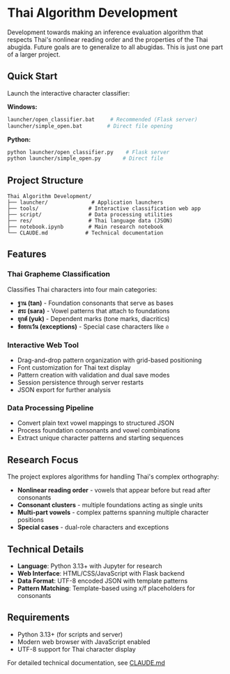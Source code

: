 # Thai Algorithm Development

Development towards making an inference evaluation algorithm that respects Thai's nonlinear reading order and the properties of the Thai abugida. Future goals are to generalize to all abugidas. This is just one part of a larger project.

## Quick Start

Launch the interactive character classifier:

**Windows:**
```bash
launcher/open_classifier.bat     # Recommended (Flask server)
launcher/simple_open.bat        # Direct file opening
```

**Python:**
```bash
python launcher/open_classifier.py    # Flask server
python launcher/simple_open.py       # Direct file
```

## Project Structure

```
Thai Algorithm Development/
├── launcher/              # Application launchers
├── tools/                # Interactive classification web app
├── script/               # Data processing utilities
├── res/                  # Thai language data (JSON)
├── notebook.ipynb        # Main research notebook
└── CLAUDE.md            # Technical documentation
```

## Features

### Thai Grapheme Classification
Classifies Thai characters into four main categories:
- **ฐาน (tan)** - Foundation consonants that serve as bases
- **สระ (sara)** - Vowel patterns that attach to foundations
- **ยุกต์ (yuk)** - Dependent marks (tone marks, diacritics)
- **ข้อยกเว้น (exceptions)** - Special case characters like อ

### Interactive Web Tool
- Drag-and-drop pattern organization with grid-based positioning
- Font customization for Thai text display
- Pattern creation with validation and dual save modes
- Session persistence through server restarts
- JSON export for further analysis

### Data Processing Pipeline
- Convert plain text vowel mappings to structured JSON
- Process foundation consonants and vowel combinations
- Extract unique character patterns and starting sequences

## Research Focus

The project explores algorithms for handling Thai's complex orthography:
- **Nonlinear reading order** - vowels that appear before but read after consonants
- **Consonant clusters** - multiple foundations acting as single units
- **Multi-part vowels** - complex patterns spanning multiple character positions
- **Special cases** - dual-role characters and exceptions

## Technical Details

- **Language**: Python 3.13+ with Jupyter for research
- **Web Interface**: HTML/CSS/JavaScript with Flask backend
- **Data Format**: UTF-8 encoded JSON with template patterns
- **Pattern Matching**: Template-based using x/f placeholders for consonants

## Requirements

- Python 3.13+ (for scripts and server)
- Modern web browser with JavaScript enabled
- UTF-8 support for Thai character display

For detailed technical documentation, see [CLAUDE.md](CLAUDE.md)